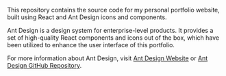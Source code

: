This repository contains the source code for my personal portfolio website, built using React and Ant Design icons and components.

Ant Design is a design system for enterprise-level products. It provides a set of high-quality React components and icons out of the box, which have been utilized to enhance the user interface of this portfolio.

For more information about Ant Design, visit [Ant Design Website](https://ant.design/) or [Ant Design GitHub Repository](https://github.com/ant-design/ant-design).
